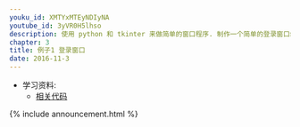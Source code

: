 ```yaml
---
youku_id: XMTYxMTEyNDIyNA
youtube_id: 3yVR0H5lhso
description: 使用 python 和 tkinter 来做简单的窗口程序. 制作一个简单的登录窗口练习.
chapter: 3
title: 例子1 登录窗口
date: 2016-11-3
---
```

* 学习资料:
  * [相关代码](https://github.com/MorvanZhou/tutorials/tree/master/tkinterTUT/tk13_login_example)

{% include announcement.html %}